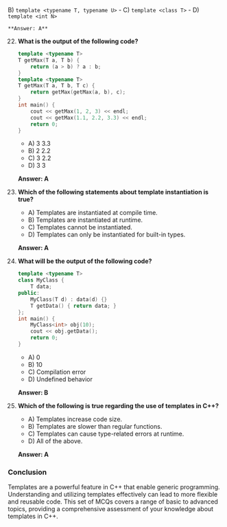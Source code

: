  B) `template <typename T, typename U>`
    - C) `template <class T>`
    - D) `template <int N>`

    **Answer: A**

22. **What is the output of the following code?**
    ```cpp
    template <typename T>
    T getMax(T a, T b) {
        return (a > b) ? a : b;
    }
    template <typename T>
    T getMax(T a, T b, T c) {
        return getMax(getMax(a, b), c);
    }
    int main() {
        cout << getMax(1, 2, 3) << endl;
        cout << getMax(1.1, 2.2, 3.3) << endl;
        return 0;
    }
    ```
    - A) 3 3.3
    - B) 2 2.2
    - C) 3 2.2
    - D) 3 3

    **Answer: A**

23. **Which of the following statements about template instantiation is true?**
    - A) Templates are instantiated at compile time.
    - B) Templates are instantiated at runtime.
    - C) Templates cannot be instantiated.
    - D) Templates can only be instantiated for built-in types.

    **Answer: A**

24. **What will be the output of the following code?**
    ```cpp
    template <typename T>
    class MyClass {
        T data;
    public:
        MyClass(T d) : data(d) {}
        T getData() { return data; }
    };
    int main() {
        MyClass<int> obj(10);
        cout << obj.getData();
        return 0;
    }
    ```
    - A) 0
    - B) 10
    - C) Compilation error
    - D) Undefined behavior

    **Answer: B**

25. **Which of the following is true regarding the use of templates in C++?**
    - A) Templates increase code size.
    - B) Templates are slower than regular functions.
    - C) Templates can cause type-related errors at runtime.
    - D) All of the above.

    **Answer: A**

### Conclusion
Templates are a powerful feature in C++ that enable generic programming. Understanding and utilizing templates effectively can lead to more flexible and reusable code. This set of MCQs covers a range of basic to advanced topics, providing a comprehensive assessment of your knowledge about templates in C++.
